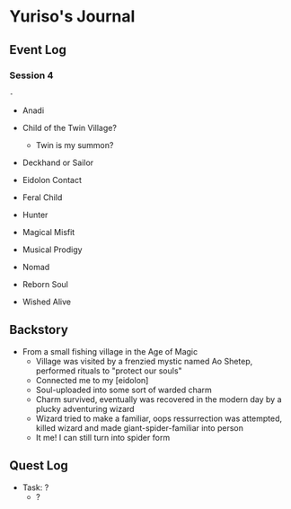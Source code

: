 # Yuriso's Journal
## Event Log
### Session 4
    - 

- Anadi

- Child of the Twin Village?
    - Twin is my summon?

- Deckhand or Sailor
- Eidolon Contact
- Feral Child
- Hunter
- Magical Misfit
- Musical Prodigy
- Nomad
- Reborn Soul
- Wished Alive


## Backstory
- From a small fishing village in the Age of Magic
    - Village was visited by a frenzied mystic named Ao Shetep, performed rituals to "protect our souls"
    - Connected me to my [eidolon]
    - Soul-uploaded into some sort of warded charm
    - Charm survived, eventually was recovered in the modern day by a plucky adventuring wizard
    - Wizard tried to make a familiar, oops ressurrection was attempted, killed wizard and made giant-spider-familiar into person
    - It me! I can still turn into spider form

## Quest Log
- Task: ?
    - ?
